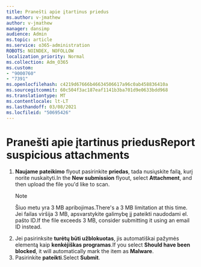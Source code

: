 ```yaml
---
title: Pranešti apie įtartinus priedus
ms.author: v-jmathew
author: v-jmathew
manager: dansimp
audience: Admin
ms.topic: article
ms.service: o365-administration
ROBOTS: NOINDEX, NOFOLLOW
localization_priority: Normal
ms.collection: Adm_O365
ms.custom:
- "9000760"
- "7391"
ms.openlocfilehash: c4219d67666b46634506617a96c0ab458836410a
ms.sourcegitcommit: 60c504f3ac187eaf1141b3ba701d9e0633bdd968
ms.translationtype: MT
ms.contentlocale: lt-LT
ms.lasthandoff: 03/08/2021
ms.locfileid: "50695426"
---
```

# <a name="report-suspicious-attachments"></a><span data-ttu-id="c623f-102">Pranešti apie įtartinus priedus</span><span class="sxs-lookup"><span data-stu-id="c623f-102">Report suspicious attachments</span></span>

1. <span data-ttu-id="c623f-103">**Naujame pateikimo** flyout pasirinkite **priedas**, tada nusiųskite failą, kurį norite nuskaityti.</span><span class="sxs-lookup"><span data-stu-id="c623f-103">In the **New submission** flyout, select **Attachment**, and then upload the file you'd like to scan.</span></span>
    > [!NOTE]
    > <span data-ttu-id="c623f-104">Šiuo metu yra 3 MB apribojimas.</span><span class="sxs-lookup"><span data-stu-id="c623f-104">There's a 3 MB limitation at this time.</span></span> <span data-ttu-id="c623f-105">Jei failas viršija 3 MB, apsvarstykite galimybę jį pateikti naudodami el. pašto ID.</span><span class="sxs-lookup"><span data-stu-id="c623f-105">If the file exceeds 3 MB, consider submitting it using an email ID instead.</span></span>
2. <span data-ttu-id="c623f-106">Jei pasirinksite **turėtų būti užblokuotas**, jis automatiškai pažymės elementą kaip **kenkėjiškas programas**.</span><span class="sxs-lookup"><span data-stu-id="c623f-106">If you select **Should have been blocked**, it will automatically mark the item as **Malware**.</span></span>
3. <span data-ttu-id="c623f-107">Pasirinkite **pateikti**.</span><span class="sxs-lookup"><span data-stu-id="c623f-107">Select **Submit**.</span></span>
